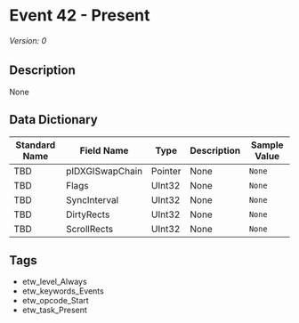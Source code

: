 # Event 42 - Present
###### Version: 0

## Description
None

## Data Dictionary
|Standard Name|Field Name|Type|Description|Sample Value|
|---|---|---|---|---|
|TBD|pIDXGISwapChain|Pointer|None|`None`|
|TBD|Flags|UInt32|None|`None`|
|TBD|SyncInterval|UInt32|None|`None`|
|TBD|DirtyRects|UInt32|None|`None`|
|TBD|ScrollRects|UInt32|None|`None`|

## Tags
* etw_level_Always
* etw_keywords_Events
* etw_opcode_Start
* etw_task_Present